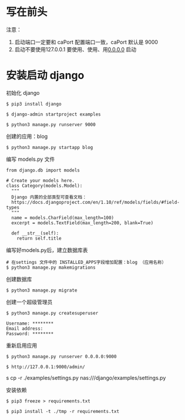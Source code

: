 # 写在前头
注意：
1. 启动端口一定要和 caPort 配置端口一致，caPort 默认是 9000
2. 启动不要使用127.0.0.1 要使用、使用、用[0.0.0.0](https://help.aliyun.com/document_detail/132044.html#title-gor-w3v-hee) 启动

# 安装启动 django

初始化 django

````
$ pip3 install django

$ django-admin startproject examples

$ python3 manage.py runserver 9000
````

创建的应用：blog

````
$ python3 manage.py startapp blog
````

编写 models.py 文件

````
from django.db import models

# Create your models here.
class Category(models.Model):
  """
  Django 内置的全部类型可查看文档：
  https://docs.djangoproject.com/en/1.10/ref/models/fields/#field-types
  """
  name = models.CharField(max_length=100)
  excerpt = models.TextField(max_length=200, blank=True)

  def __str__(self):
    return self.title
````

编写好models.py后，建立数据库表
````
# 在settings 文件中的 INSTALLED_APPS字段增加配置：blog （应用名称）
$ python3 manage.py makemigrations
````

创建数据库
````
$ python3 manage.py migrate
````

创建一个超级管理员
````
$ python3 manage.py createsuperuser

Username: ********
Email address:
Password: ********
````

重新启用应用
````
$ python3 manage.py runserver 0.0.0.0:9000

$ http://127.0.0.1:9000/admin/
````

s cp -r ./examples/settings.py nas:///django/examples/settings.py


安装依赖

````
$ pip3 freeze > requirements.txt

$ pip3 install -t ./tmp -r requirements.txt
````